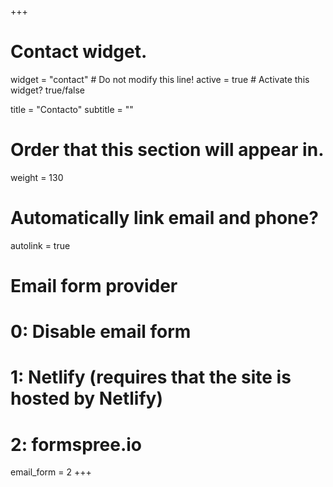 +++
# Contact widget.
widget = "contact"  # Do not modify this line!
active = true  # Activate this widget? true/false

title = "Contacto"
subtitle = ""

# Order that this section will appear in.
weight = 130

# Automatically link email and phone?
autolink = true

# Email form provider
#   0: Disable email form
#   1: Netlify (requires that the site is hosted by Netlify)
#   2: formspree.io
email_form = 2
+++

